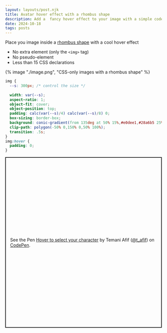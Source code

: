 ```yaml
---
layout: layouts/post.njk
title: Avatar hover effect with a rhombus shape
description: Add a  fancy hover effect to your image with a simple code
date: 2024-10-18
tags: posts
---
```


Place you image inside a [rhombus shape](https://css-shape.com/rhombus/) with a cool hover effect
* No extra element (only the `<img>` tag)
* No pseudo-element
* Less than 15 CSS declarations


{% image "./image.png", "CSS-only images with a rhombus shape" %}

```css
img {
  --s: 300px; /* control the size */
  
  width: var(--s);
  aspect-ratio: 1;
  object-fit: cover;
  object-position: top;
  padding: calc(var(--s)/4) calc(var(--s)/8) 0;
  box-sizing: border-box;
  background: conic-gradient(from 135deg at 50% 15%,#e0dee1,#28a6b5 25%,#0000 0);
  clip-path: polygon(-50% 0,150% 0,50% 100%);
  transition: .5s;
}
img:hover {
  padding: 0;
}
```

<p class="codepen" data-height="550" data-default-tab="result" data-slug-hash="bGXRoOv" data-pen-title="Hover to select your character" data-preview="true" data-user="t_afif" style="height: 550px; box-sizing: border-box; display: flex; align-items: center; justify-content: center; border: 2px solid; margin: 1em 0; padding: 1em;">
  <span>See the Pen <a href="https://codepen.io/t_afif/pen/bGXRoOv">
  Hover to select your character</a> by Temani Afif (<a href="https://codepen.io/t_afif">@t_afif</a>)
  on <a href="https://codepen.io">CodePen</a>.</span>
</p>
<script async src="https://cpwebassets.codepen.io/assets/embed/ei.js"></script>